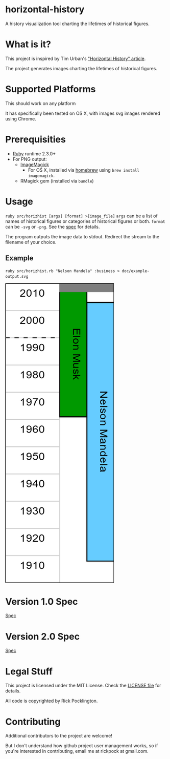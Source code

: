 # horizontal-history
A history visualization tool charting the lifetimes of historical figures.

# What is it?
This project is inspired by Tim Urban's ["Horizontal History" article](http://waitbutwhy.com/2016/01/horizontal-history.html).

The project generates images charting the lifetimes of historical figures.

# Supported Platforms
This should work on any platform

It has specifically been tested on OS X, with images svg images rendered using Chrome.

# Prerequisities
* [Ruby](https://www.ruby-lang.org/en/documentation/installation/) runtime 2.3.0+
* For PNG output:
  - [ImageMagick](https://www.imagemagick.org/script/binary-releases.php)
    - For OS X, installed via [homebrew](http://brew.sh/) using `brew install imagemagick`.
  - RMagick gem (installed via `bundle`)

# Usage
`ruby src/horizhist [args] [format] >[image_file]`
`args` can be a list of names of historical figures or categories of historical figures or both. `format` can be `-svg` or `-png`. See the [spec](https://github.com/rickpock/horizontal-history/blob/master/spec.md) for details.

The program outputs the image data to stdout. Redirect the stream to the filename of your choice.

## Example
`ruby src/horizhist.rb "Nelson Mandela" :business > doc/example-output.svg`

![](https://raw.githubusercontent.com/rickpock/horizontal-history/master/doc/example-output.png)

# Version 1.0 Spec
[Spec](https://github.com/rickpock/horizontal-history/blob/master/spec.md)

# Version 2.0 Spec
[Spec](https://github.com/rickpock/horizontal-history/blob/master/spec2.md)

# Legal Stuff
This project is licensed under the MIT License. Check the [LICENSE file](https://raw.githubusercontent.com/rickpock/horizontal-history/master/LICENSE) for details.

All code is copyrighted by Rick Pocklington.

# Contributing
Additional contributors to the project are welcome!

But I don't understand how github project user management works, so if you're interested in contributing, email me at rickpock at gmail.com.
